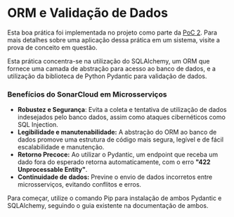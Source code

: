 # ORM e Validação de Dados

Esta boa prática foi implementada no projeto como parte da [PoC 2](../provas-de-conceito/poc-2-autenticacao-e-comunicacao.md). Para mais detalhes sobre uma aplicação dessa prática em um sistema, visite a prova de conceito em questão.

Esta prática concentra-se na utilização do SQLAlchemy, um ORM que fornece uma camada de abstração para acesso ao banco de dados, e a utilização da biblioteca de Python Pydantic para validação de dados.

### Benefícios do SonarCloud em Microsserviços

* **Robustez e Segurança**: Evita a coleta e tentativa de utilização de dados indesejados pelo banco dados, assim como ataques cibernéticos como SQL Injection.
* **Legibilidade e manutenabilidade:** A abstração do ORM ao banco de dados promove uma estrutura de código mais segura, legível e de fácil escalabilidade e manutenção.
* **Retorno Precoce:** Ao utilizar o Pydantic, um endpoint que receba um dado fora do esperado retorna automaticamente, com o erro **"422 Unprocessable Entity"**.
* **Continuidade de dados:** Previne o envio de dados incorretos entre microsserviços, evitando conflitos e erros.

Para começar, utilize o comando Pip para instalação de ambos Pydantic e SQLAlchemy, seguindo o guia existente na documentação de ambos.
